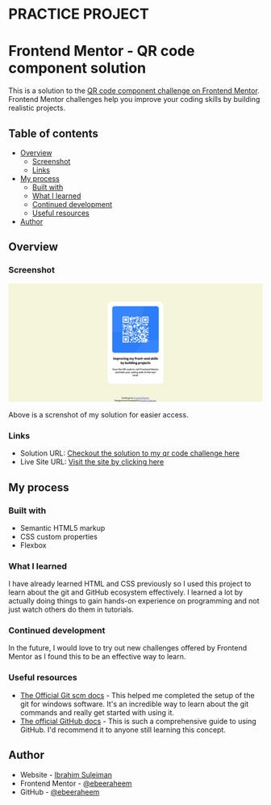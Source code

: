 # PRACTICE PROJECT

# Frontend Mentor - QR code component solution

This is a solution to the [QR code component challenge on Frontend Mentor](https://www.frontendmentor.io/challenges/qr-code-component-iux_sIO_H). Frontend Mentor challenges help you improve your coding skills by building realistic projects.

## Table of contents

- [Overview](#overview)
  - [Screenshot](#screenshot)
  - [Links](#links)
- [My process](#my-process)
  - [Built with](#built-with)
  - [What I learned](#what-i-learned)
  - [Continued development](#continued-development)
  - [Useful resources](#useful-resources)
- [Author](#author)

## Overview

### Screenshot

![](./images/screenshot-qr-code.png)

Above is a screnshot of my solution for easier access.

### Links

- Solution URL: [Checkout the solution to my qr code challenge here](https://github.com/ebeeraheem/qr-code-frontendmentor.git)
- Live Site URL: [Visit the site by clicking here](https://ebeeraheem.github.io/qr-code-frontendmentor/)

## My process

### Built with

- Semantic HTML5 markup
- CSS custom properties
- Flexbox

### What I learned

I have already learned HTML and CSS previously so I used this project to learn about the git and GitHub ecosystem effectively. I learned a lot by actually doing things to gain hands-on experience on programming and not just watch others do them in tutorials.

### Continued development

In the future, I would love to try out new challenges offered by Frontend Mentor as I found this to be an effective way to learn.

### Useful resources

- [The Official Git scm docs](https://git-scm.com/docs) - This helped me completed the setup of the git for windows software. It's an incredible way to learn about the git commands and really get started with using it.
- [The official GitHub docs](https://docs.github.com/en/get-started) - This is such a comprehensive guide to using GitHub. I'd recommend it to anyone still learning this concept.

## Author

- Website - [Ibrahim Suleiman](http://ebeesule.netlify.app/)
- Frontend Mentor - [@ebeeraheem](https://www.frontendmentor.io/profile/ebeeraheem)
- GitHub - [@ebeeraheem](https://github.com/ebeeraheem)
